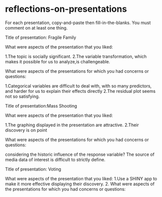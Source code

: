 # reflections-on-presentations

For each presentation, copy-and-paste then fill-in-the-blanks.  You must comment on at least one thing. 



Title of presentation: Fragile Family

What were aspects of the presentation that you liked: 

1.The topic is socially significant.
2.The variable transformation, which makes it possible for us to analyze,is challengeable.

What were aspects of the presentations for which you had concerns or questions: 

1.Categorical variables are difficult to deal with, with so many predictors, and harder for us to explain their effects directly
2.The residual plot seems not so satisfying.
 


Title of presentation:Mass Shooting

What were aspects of the presentation that you liked: 

1.The graphing displayed in the presentation are attractive.
2.Their discovery is on point 

What were aspects of the presentations for which you had concerns or questions:

considering the historic influence of the response variable?
The source of media data of interest is difficult to strictly define.



Title of presentation: Voting

What were aspects of the presentation that you liked:
1.Use a SHINY app to make it more effective displaying their discovery.
2.
What were aspects of the presentations for which you had concerns or questions:







